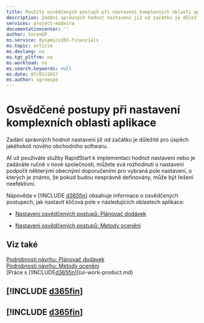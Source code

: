 ```yaml
---
title: Použítí osvědčených postupů při nastavení komplexních oblasti aplikace | Microsoft Docs
description: Zadání správných hodnot nastavení již od začátku je důležité pro úspěch jakéhokoli nového obchodního softwaru.
services: project-madeira
documentationcenter: ''
author: SorenGP
ms.service: dynamics365-financials
ms.topic: article
ms.devlang: na
ms.tgt_pltfrm: na
ms.workload: na
ms.search.keywords: null
ms.date: 07/01/2017
ms.author: sgroespe
---
```

# <a name="set-up-complex-application-areas-using-best-practices"></a>Osvědčené postupy při nastavení komplexních oblasti aplikace
Zadání správných hodnot nastavení již od začátku je důležité pro úspěch jakéhokoli nového obchodního softwaru.  

 Ať už používáte služby RapidStart k implementaci hodnot nastavení nebo je zadáváte ručně v nové společnosti, můžete svá rozhodnutí o nastavení podpořit některými obecnými doporučeními pro vybraná pole nastavení, o kterých je známo, že pokud budou nesprávně definovány, může být řešení neefektivní.  

 Nápověda v [!INCLUDE [d365fin](includes/d365fin_md.md)] obsahuje informace o osvědčených postupech, jak nastavit klíčová pole v následujících oblastech aplikace:  

-   [Nastavení osvědčených postupů: Plánovač dodávek](setup-best-practices-supply-planning.md)  

-   [Nastavení osvědčených postupů: Metody ocenění](setup-best-practices-costing-method.md)  

## <a name="see-also"></a>Viz také  
[Podrobnosti návrhu: Plánovač dodávek](design-details-supply-planning.md)   
[Podrobnosti návrhu: Metody ocenění](design-details-costing-methods.md)  
[Práce s [!INCLUDE[d365fin](includes/d365fin_md.md)]](ui-work-product.md)

## [!INCLUDE [d365fin](includes/free_trial_md.md)]  
## [!INCLUDE [d365fin](includes/training_link_md.md)]
